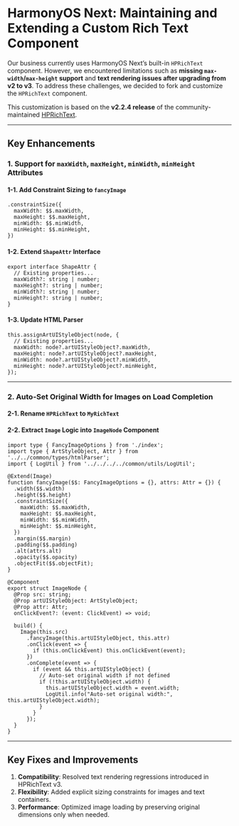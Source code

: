 # HarmonyOS Next: Maintaining and Extending a Custom Rich Text Component

Our business currently uses HarmonyOS Next’s built-in `HPRichText` component. However, we encountered limitations such as **missing `max-width`/`max-height` support** and **text rendering issues after upgrading from v2 to v3**. To address these challenges, we decided to fork and customize the `HPRichText` component.

This customization is based on the **v2.2.4 release** of the community-maintained [HPRichText](https://github.com/asasugar/HPRichText/releases/tag/v2.2.4).

------

## Key Enhancements

### 1. Support for `maxWidth`, `maxHeight`, `minWidth`, `minHeight` Attributes

#### 1-1. Add Constraint Sizing to `fancyImage`

```
.constraintSize({
  maxWidth: $$.maxWidth,
  maxHeight: $$.maxHeight,
  minWidth: $$.minWidth,
  minHeight: $$.minHeight,
})
```

#### 1-2. Extend `ShapeAttr` Interface

```
export interface ShapeAttr {
  // Existing properties...
  maxWidth?: string | number;
  maxHeight?: string | number;
  minWidth?: string | number;
  minHeight?: string | number;
}
```

#### 1-3. Update HTML Parser

```
this.assignArtUIStyleObject(node, {
  // Existing properties...
  maxWidth: node?.artUIStyleObject?.maxWidth,
  maxHeight: node?.artUIStyleObject?.maxHeight,
  minWidth: node?.artUIStyleObject?.minWidth,
  minHeight: node?.artUIStyleObject?.minHeight,
});
```

------

### 2. Auto-Set Original Width for Images on Load Completion

#### 2-1. Rename `HPRichText` to `MyRichText`

#### 2-2. Extract `Image` Logic into `ImageNode` Component

```
import type { FancyImageOptions } from './index';
import type { ArtStyleObject, Attr } from '../../common/types/htmlParser';
import { LogUtil } from '../../../../common/utils/LogUtil';

@Extend(Image)
function fancyImage($$: FancyImageOptions = {}, attrs: Attr = {}) {
  .width($$.width)
  .height($$.height)
  .constraintSize({
    maxWidth: $$.maxWidth,
    maxHeight: $$.maxHeight,
    minWidth: $$.minWidth,
    minHeight: $$.minHeight,
  })
  .margin($$.margin)
  .padding($$.padding)
  .alt(attrs.alt)
  .opacity($$.opacity)
  .objectFit($$.objectFit);
}

@Component
export struct ImageNode {
  @Prop src: string;
  @Prop artUIStyleObject: ArtStyleObject;
  @Prop attr: Attr;
  onClickEvent?: (event: ClickEvent) => void;

  build() {
    Image(this.src)
      .fancyImage(this.artUIStyleObject, this.attr)
      .onClick(event => {
        if (this.onClickEvent) this.onClickEvent(event);
      })
      .onComplete(event => {
        if (event && this.artUIStyleObject) {
          // Auto-set original width if not defined
          if (!this.artUIStyleObject.width) {
            this.artUIStyleObject.width = event.width;
            LogUtil.info("Auto-set original width:", this.artUIStyleObject.width);
          }
        }
      });
  }
}
```

------

## Key Fixes and Improvements

1. **Compatibility**: Resolved text rendering regressions introduced in HPRichText v3.
2. **Flexibility**: Added explicit sizing constraints for images and text containers.
3. **Performance**: Optimized image loading by preserving original dimensions only when needed.
